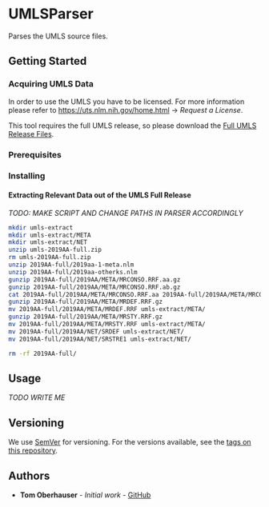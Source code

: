 # UMLSParser

Parses the UMLS source files.

## Getting Started

### Acquiring UMLS Data

In order to use the UMLS you have to be licensed.
For more information please refer to https://uts.nlm.nih.gov/home.html -> *Request a License*.

This tool requires the full UMLS release, so please download the [Full UMLS Release Files](https://www.nlm.nih.gov/research/umls/licensedcontent/umlsknowledgesources.html).

### Prerequisites

### Installing

#### Extracting Relevant Data out of the UMLS Full Release

*TODO: MAKE SCRIPT AND CHANGE PATHS IN PARSER ACCORDINGLY*

```bash
mkdir umls-extract
mkdir umls-extract/META
mkdir umls-extract/NET
unzip umls-2019AA-full.zip
rm umls-2019AA-full.zip
unzip 2019AA-full/2019aa-1-meta.nlm
unzip 2019AA-full/2019aa-otherks.nlm
gunzip 2019AA-full/2019AA/META/MRCONSO.RRF.aa.gz
gunzip 2019AA-full/2019AA/META/MRCONSO.RRF.ab.gz
cat 2019AA-full/2019AA/META/MRCONSO.RRF.aa 2019AA-full/2019AA/META/MRCONSO.RRF.ab > umls-extract/META/MRCONSO.RRF
gunzip 2019AA-full/2019AA/META/MRDEF.RRF.gz
mv 2019AA-full/2019AA/META/MRDEF.RRF umls-extract/META/
gunzip 2019AA-full/2019AA/META/MRSTY.RRF.gz
mv 2019AA-full/2019AA/META/MRSTY.RRF umls-extract/META/
mv 2019AA-full/2019AA/NET/SRDEF umls-extract/NET/
mv 2019AA-full/2019AA/NET/SRSTRE1 umls-extract/NET/

rm -rf 2019AA-full/

```

## Usage

*TODO WRITE ME*

## Versioning

We use [SemVer](http://semver.org/) for versioning. For the versions available, see the [tags on this repository](https://github.com/T0biWan/bachelor-frontend-prototype/tags).

## Authors

-   **Tom Oberhauser** - _Initial work_ - [GitHub](https://github.com/devfoo-one/)
